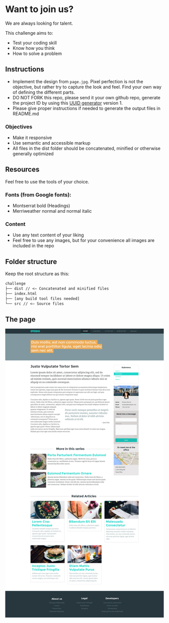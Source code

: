 # Want to join us?

We are always looking for talent.

This challenge aims to:

- Test your coding skill
- Know how you think
- How to solve a problem


## Instructions
- Implement the design from `page.jpg`. Pixel perfection is not the objective, but rather try to capture the look and feel. Find your own way of defining the different parts.
- DO NOT FORK this repo, please send it your own github repo, generate the project ID by using this [UUID generator](https://www.uuidgenerator.net/) version 1.
- Please give proper instructions if needed to generate the output files in README.md


### Objectives

- Make it responsive
- Use semantic and accessible markup
- All files in the dist folder should be concatenated, minified or otherwise generally optimized

## Resources
Feel free to use the tools of your choice.

### Fonts (from Google fonts):
- Montserrat bold (Headings)
- Merriweather normal and normal italic

### Content
- Use any text content of your liking
- Feel free to use any images, but for your convenience all images are included in the repo

## Folder structure

Keep the root structure as this:

```
challenge
├── dist // <— Concatenated and minified files
├── index.html
├── [any build tool files needed]
└── src // <— Source files
```

## The page

![image](page.jpg)

